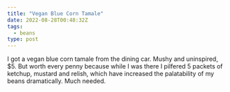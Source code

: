 ```yaml
---
title: "Vegan Blue Corn Tamale"
date: 2022-08-28T00:48:32Z
tags:
  - beans
type: post
---
```


I got a vegan blue corn tamale from the dining car. Mushy and uninspired, $5. But worth every penny because while I was there I pilfered 5 packets of ketchup, mustard and relish, which have increased the palatability of my beans dramatically. Much needed.
